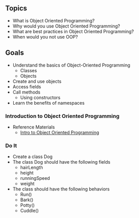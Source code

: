 ## Topics
 - What is Object Oriented Programming?
 - Why would you use Object Oriented Programming?
 - What are best practices in Object Oriented Programming?
 - When would you not use OOP?

## Goals
 - Understand the basics of Object-Oriented Programming
    - Classes
    - Objects
 - Create and use objects
 - Access fields
 - Call methods
    - Using constructors
 - Learn the benefits of namespaces
 

### Introduction to Object Oriented Programming
  - Reference Materials
    - [Intro to Object Oriented Programming](https://docs.google.com/presentation/d/1GWfWK3dwL8jkJgzq9QsUA98hciElgRdCNJ68B_csOLw/edit?usp=sharing)

### Do It
 - Create a class Dog
 - The class Dog should have the following fields
   - hairLength
   - height
   - runningSpeed
   - weight
 - The class should have the following behaviors
   - Run()
   - Bark()
   - Potty()
   - Cuddle()
